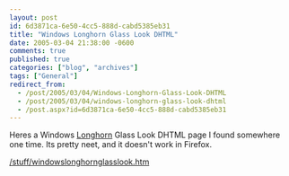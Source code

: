 ```yaml
---
layout: post
id: 6d3871ca-6e50-4cc5-888d-cabd5385eb31
title: "Windows Longhorn Glass Look DHTML"
date: 2005-03-04 21:38:00 -0600
comments: true
published: true
categories: ["blog", "archives"]
tags: ["General"]
redirect_from: 
  - /post/2005/03/04/Windows-Longhorn-Glass-Look-DHTML
  - /post/2005/03/04/windows-longhorn-glass-look-dhtml
  - /post.aspx?id=6d3871ca-6e50-4cc5-888d-cabd5385eb31
---
```

<!-- more -->
<p>
Heres a Windows <a href="http://msdn.microsoft.com/longhorn/" target="_blank" title="Windows ">Longhorn</a> Glass Look DHTML page I found somewhere one time. Its pretty neet, and it doesn&#39;t work in Firefox.
</p>
<p>
<a href="/stuff/windowslonghornglasslook.htm">/stuff/windowslonghornglasslook.htm</a>
</p>
<p>
&nbsp;
</p>
<img src="/images/postso_WindowsLonhornGlassLook.JPG" alt="" />
